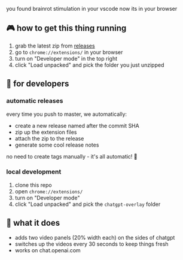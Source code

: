 you found brainrot stimulation in your vscode now its in your browser

## 🎮 how to get this thing running

1. grab the latest zip from [releases](https://github.com/sdan/brainrot-stimulation-browser/releases)
2. go to `chrome://extensions/` in your browser
3. turn on "Developer mode" in the top right
4. click "Load unpacked" and pick the folder you just unzipped

## 🚀 for developers

### automatic releases
every time you push to master, we automatically:
- create a new release named after the commit SHA
- zip up the extension files
- attach the zip to the release
- generate some cool release notes

no need to create tags manually - it's all automatic! 🎉

### local development
1. clone this repo
2. open `chrome://extensions/`
3. turn on "Developer mode"
4. click "Load unpacked" and pick the `chatgpt-overlay` folder

## 🎥 what it does
- adds two video panels (20% width each) on the sides of chatgpt
- switches up the videos every 30 seconds to keep things fresh
- works on chat.openai.com
